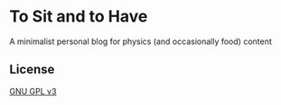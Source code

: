 # To Sit and to Have

A minimalist personal blog for physics (and occasionally food) content

## License
[GNU GPL v3](LICENSE)

